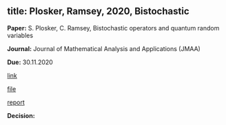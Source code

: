 
title: Plosker, Ramsey, 2020, Bistochastic  
---

**Paper:** S. Plosker, C. Ramsey, Bistochastic operators and quantum random variables

**Journal:** Journal of Mathematical Analysis and Applications (JMAA)

**Due:** 30.11.2020

[link](https://www.editorialmanager.com/jmaa/default.aspx)

[file](REF_plosker2020/file.pdf)

[report](/report.pdf)

**Decision:**

